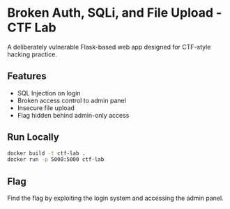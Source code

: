 
# Broken Auth, SQLi, and File Upload - CTF Lab

A deliberately vulnerable Flask-based web app designed for CTF-style hacking practice.

## Features

- SQL Injection on login
- Broken access control to admin panel
- Insecure file upload
- Flag hidden behind admin-only access

## Run Locally

```bash
docker build -t ctf-lab .
docker run -p 5000:5000 ctf-lab
```

## Flag

Find the flag by exploiting the login system and accessing the admin panel.
